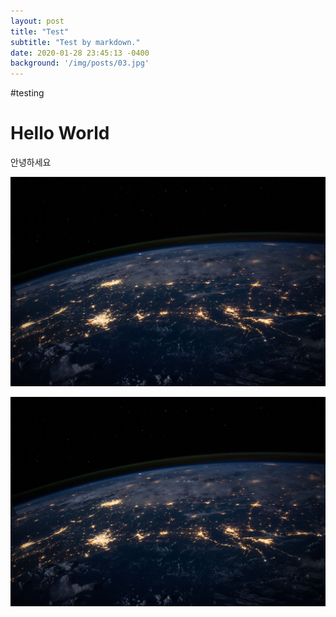 ```yaml
---
layout: post
title: "Test"
subtitle: "Test by markdown."
date: 2020-01-28 23:45:13 -0400
background: '/img/posts/03.jpg'
---
```


#testing


# Hello World


안녕하세요

![alt text](image.png)

![alt text](image-1.png)